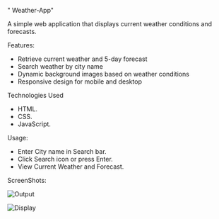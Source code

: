 " Weather-App" 

  A simple web application that displays current weather conditions and forecasts.

  Features:

- Retrieve current weather and 5-day forecast
- Search weather by city name
- Dynamic background images based on weather conditions
- Responsive design for mobile and desktop

Technologies Used

- HTML.
- CSS.
- JavaScript.

Usage:

- Enter City name in Search bar.
- Click Search icon or press Enter.
- View Current Weather and Forecast.

ScreenShots:

![Output](https://github.com/user-attachments/assets/794578ea-a694-4298-b233-fa59c4399224)
    
![Display](https://github.com/user-attachments/assets/a5ae275a-7aa6-4ec2-bf2d-d8f9b6627337)
